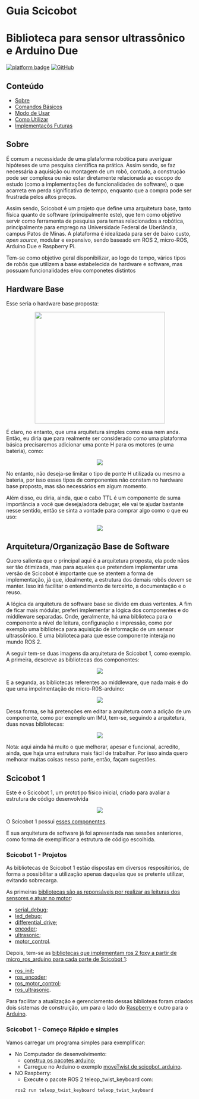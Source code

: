 # Guia Scicobot

# Biblioteca para sensor ultrassônico e Arduino Due
[![platform badge](https://img.shields.io/badge/platform-Arduino-orange.svg)](https://github.com/arduino)
[![GitHub](https://img.shields.io/github/license/mashape/apistatus.svg)](https://github.com/SciCoBot/led_debug/blob/main/LICENSE)

## Conteúdo

- [Sobre](#sobre)
- [Comandos Básicos](#comandos-básicos)
- [Modo de Usar](#modo-de-usar)
- [Como Utilizar](#como-utilizar)
- [Implementaçõs Futuras](#implementaçõs-futuras)

## Sobre

É comum a necessidade de uma plataforma robótica para averiguar hipóteses de uma pesquisa científica na prática. Assim sendo, se faz necessária a aquisição ou montagem de um
robô, contudo, a construção pode ser complexa ou não estar diretamente relacionada ao escopo do estudo (como a implementações de funcionalidades de software), o que acarreta em
perda significativa de tempo, enquanto que a compra pode ser frustrada pelos altos preços.

Assim sendo, Scicobot é um projeto que define uma arquitetura base, tanto física quanto de software (principalmente este), que tem como objetivo servir como ferramenta de pesquisa para temas relacionados a robótica, principalmente para emprego na Universidade Federal de Uberlândia, campus Patos de Minas. A plataforma é idealizada para ser de baixo custo, *open source*, modular e expansivo, sendo baseado em ROS 2, micro-ROS, Arduino Due e Raspberry Pi.

Tem-se como objetivo geral disponibilizar, ao logo do tempo, vários tipos de robôs que utilizem a base estabelecida de hardware e software, mas possuam funcionalidades e/ou componetes distintos

## Hardware Base

Esse seria o hardware base proposta:

<p align="center">
  <img src="https://user-images.githubusercontent.com/30325754/152666972-2c329d15-49e5-4ed6-95e8-38f4ad7dc6f3.png"/ height="300" width="350">
</p>

É claro, no entanto, que uma arquitetura simples como essa nem anda. Então, eu diria que para realmente ser considerado como uma plataforma básica precisaremos adicionar uma ponte H para os motores (e uma bateria), como:

<p align="center">
  <img src="https://user-images.githubusercontent.com/30325754/152667042-5b9511d1-3b15-4178-bb42-40f96cea1448.png"/>
</p>

No entanto, não deseja-se limitar o tipo de ponte H utilizada ou mesmo a bateria, por isso esses tipos de componentes não constam no hardware base proposto, mas são necessários em algum momento.

Além disso, eu diria, ainda, que o cabo TTL é um componente de suma importância a você que deseja/adora debugar, ele vai te ajudar bastante nesse sentido, então se sinta a vontade para comprar algo como o que eu uso:

<p align="center">
  <img src="https://user-images.githubusercontent.com/30325754/152667165-77a39467-b0da-4e57-9f75-6846f6769b11.png"/>
</p>

## Arquitetura/Organização Base de Software 

Quero salienta que o principal aqui é a arquitetura proposta, ela pode nãos ser tão ótimizada, mas para aqueles que pretendem implementar uma versão de Scicobot é importante que se atentem a forma de implementação, já que, idealmente, a estrutura dos demais robôs devem se manter. Isso irá facilitar o entendimento de terceirto, a documentação e o reuso.

A lógica da arquitetura de software base se divide em duas vertentes. A fim de ficar mais módular, preferi implementar a lógica dos componentes e do middleware separadas. Onde, geralmente, há uma biblioteca para o componente a nível de leitura, configuração e impressão, como por exemplo uma biblioteca para  aquisição de informação de um sensor ultrassônico. E uma biblioteca para que esse componente interaja no mundo ROS 2.

A seguir tem-se duas imagens da arquitetura de Scicobot 1, como exemplo. A primeira, descreve as bibliotecas dos componentes:

<p align="center">
  <img src="https://github.com/SciCoBot/guia-scicobot/blob/main/images/topologia_bibliotecas_sensores.png?raw=true"/>
</p>

E a segunda, as bibliotecas referentes ao middleware, que nada mais é do que uma impelmentação de micro-R0S-arduino:

<p align="center">
  <img src="https://user-images.githubusercontent.com/30325754/152667228-b227ccd9-c0b9-48ee-ba50-929ed0f9bb27.png"/>
</p>

Dessa forma, se há pretenções em editar a arquitetura com a adição de um componente, como por exemplo um IMU, tem-se, seguindo a arquitetura, duas novas bibliotecas:

<p align="center">
  <img src="https://user-images.githubusercontent.com/30325754/152892953-67ad1957-87a2-4c7a-8afa-41766b9609b5.png"/>
</p>

Nota: aqui ainda há muito o que melhorar, apesar e funcional, acredito, ainda, que haja uma estrutura mais fácil de trabalhar. Por isso ainda quero melhorar muitas coisas nessa parte, então, façam sugestões. 

## Scicobot 1

Este é o Scicobot 1, um prototipo físico inicial, criado para avaliar a estrutura de código desenvolvida

<p align="center">
  <img src="https://github.com/SciCoBot/guia-scicobot/blob/main/images/scicobot_real.png?raw=true"/>
</p>

O Scicobot 1 possui [esses componentes](https://github.com/SciCoBot/guia-scicobot/blob/6f94b2dd166d61949662b6283b4d75830c70d16f/lista_comp_scicobot1.md).

E sua arquitetura de software já foi apresentada nas sessões anteriores, como forma de exemplificar a estrutura de código escolhida.

### Scicobot 1 - Projetos

As bibliotecas de Scicobot 1 estão dispostas em diversos respositórios, de forma a possibilitar a utilização apenas daquelas que se pretente utilizar, evitando sobrecarga.

As primeiras [bibliotecas são as reponsáveis por realizar as leituras dos sensores e atuar no motor](https://github.com/SciCoBot/guia-scicobot/blob/main/images/topologia_bibliotecas_sensores.png?raw=true):
- [serial_debug](https://github.com/SciCoBot/serial_debug);
- [led_debug](https://github.com/SciCoBot/led_debug);
- [differential_drive](https://github.com/SciCoBot/differential_drive);
- [encoder](https://github.com/SciCoBot/encoder);
- [ultrasonic](https://github.com/SciCoBot/ultrasonic);
- [motor_control](https://github.com/SciCoBot/motor_control).

Depois, tem-se as [bibliotecas que implementam ros 2 foxy a partir de micro_ros_arduino para cada parte de Scicobot 1](https://github.com/SciCoBot/guia-scicobot/blob/main/images/topologia_bibliotecas_microROS.png?raw=true):
- [ros_init](https://github.com/SciCoBot/ros_init);
- [ros_encoder](https://github.com/SciCoBot/ros_encoder);
- [ros_motor_control](https://github.com/SciCoBot/ros_motor_control);
- [ros_ultrasonic](https://github.com/SciCoBot/ros_ultrasonic).

Para facilitar a atualização e gerenciamento dessas biblioteas foram criados dois sistemas de construição, um para o lado do [Raspberry](https://github.com/SciCoBot/build_scicobot_rasp) e outro para o [Arduino](https://github.com/SciCoBot/build_scicobot_arduino).

### Scicobot 1 - Começo Rápido e simples

Vamos carregar um programa simples para exemplificar:
- No Computador de desenvolvimento:
  - [construa os pacotes arduino](https://github.com/SciCoBot/build_scicobot_arduino);
  - Carregue no Arduino o exemplo [moveTwist de scicobot_arduino](https://github.com/SciCoBot/scicobot_arduino/blob/main/examples/moveTwist/moveTwist.ino).
- NO Raspberry:
  -  Execute o pacote ROS 2 teleop_twist_keyboard com:
  ```
  ros2 run teleop_twist_keyboard teleop_twist_keyboard 
  ```

